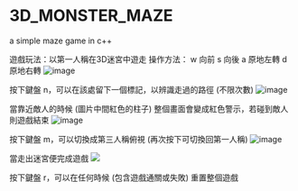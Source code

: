# 3D_MONSTER_MAZE
a simple maze game in c++

遊戲玩法：以第一人稱在3D迷宮中遊走
操作方法：
 w 向前
 s 向後
 a 原地左轉
 d 原地右轉
![image](https://i.imgur.com/E5YT35p.png)


按下鍵盤 n，可以在該處留下一個標記，以辨識走過的路徑 (不限次數)
![image](https://i.imgur.com/liHsXZo.png)


當靠近敵人的時候 (圖片中間紅色的柱子)
整個畫面會變成紅色警示，若碰到敵人則遊戲結束
![image](https://i.imgur.com/U0NyGqE.png)


按下鍵盤 m，可以切換成第三人稱俯視 (再次按下可切換回第一人稱)
![image](https://i.imgur.com/G9bgewL.png)


當走出迷宮便完成遊戲
![](https://i.imgur.com/wYJVwa3.png)

按下鍵盤 r，可以在任何時候 (包含遊戲通關或失敗) 重置整個遊戲

